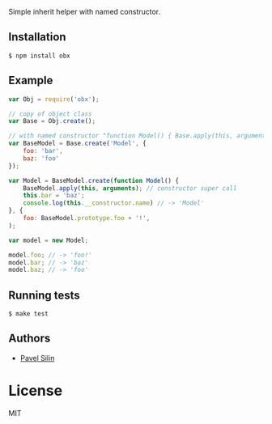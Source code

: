 Simple inherit helper with named constructor.

## Installation

```
$ npm install obx
```

## Example

```js
var Obj = require('obx');

// copy of object class
var Base = Obj.create();

// with named constructor "function Model() { Base.apply(this, arguments) }"
var BaseModel = Base.create('Model', {
    foo: 'bar',
    baz: 'foo'
});

var Model = BaseModel.create(function Model() {
    BaseModel.apply(this, arguments); // constructor super call
    this.bar = 'baz';
    console.log(this.__constructor.name) // -> 'Model'
}, {
    foo: BaseModel.prototype.foo + '!',
);

var model = new Model;

model.foo; // -> 'foo!'
model.bar; // -> 'baz'
model.baz; // -> 'foo'

```

## Running tests

```
$ make test
```

## Authors

  - [Pavel Silin](https://github.com/fi11)

# License

  MIT

